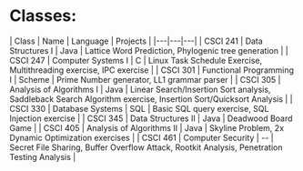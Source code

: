 # Classes:

| Class | Name | Language | Projects |
|---|---|---|
| CSCI 241 | Data Structures I | Java | Lattice Word Prediction, Phylogenic tree generation |
| CSCI 247 | Computer Systems I | C | Linux Task Schedule Exercise, Multithreading exercise, IPC exercise |
| CSCI 301 | Functional Programming I | Scheme | Prime Number generator, LL1 grammar parser |
| CSCI 305 | Analysis of Algorithms I | Java | Linear Search/Insertion Sort analysis, Saddleback Search Algorithm exercise, Insertion Sort/Quicksort Analysis |
| CSCI 330 | Database Systems | SQL | Basic SQL query exercise, SQL Injection exercise |
| CSCI 345 | Data Structures II | Java | Deadwood Board Game |
| CSCI 405 | Analysis of Algorithms II | Java | Skyline Problem, 2x Dynamic Optimization exercises |
| CSCI 461 | Computer Security | -- | Secret File Sharing, Buffer Overflow Attack, Rootkit Analysis, Penetration Testing Analysis |
